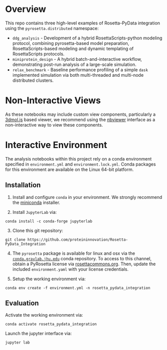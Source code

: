 # Overview

This repo contains three high-level examples of Rosetta-PyData integration
using the `pyrosetta.distributed` namespace:

* `ddg_analysis` - Development of a hybrid RosettaScripts-python modeling
  protocol, combining pyrosetta-based model preparation,
  RosettaScripts-based modeling and dynamic templating of RosettaScripts
  protocols.
* `miniprotein_design` - A hybrid batch-and-interactive workflow,
  demonstrating post-run analysis of a large-scale simulation.
* `relax_benchmark` - Baseline performance profiling of a simple `dask` implemented
   simulation via both multi-threaded and multi-node distributed clusters.

# Non-Interactive Views

As these notebooks may include custom view components, particularly
a [3dmol.js](https://3dmol.csb.pitt.edu) based viewer, we recommend using
the
[nbviewer](https://nbviewer.jupyter.org/github/proteininnovation/Rosetta-PyData_Integration/tree/master/)
interface as a non-interactive way to view these components.

# Interactive Environment

The analysis notebooks within this project rely on a conda environment
specified in `environment.yml` and `environment.lock.yml`. Conda packages
for this environment are available on the Linux 64-bit platform.

## Installation 

1. Install and configure `conda` in your environment. We strongly
  recommend the [miniconda](https://docs.conda.io/en/latest/miniconda.html)
  installer.

2. Install `JupyterLab` via:
```
conda install -c conda-forge jupyterlab
```

3. Clone this git repository:
```
git clone https://github.com/proteininnovation/Rosetta-PyData_Integration
```

4. The `pyrosetta` package is available for linux and osx via the
  [`conda.graylab.jhu.edu`](http:/conda.graylab.jhu.edu) conda repository.
  To access to this channel, obtain a PyRosetta license via
  [rosettacommons.org](https://www.rosettacommons.org/software/license-and-download).
  Then, update the included `environment.yaml` with your license credentials.

5. Setup the working environment via:
  ```
  conda env create -f environment.yml -n rosetta_pydata_integration
  ```
  

## Evaluation 

Activate the working environment via:

```
conda activate rosetta_pydata_integration
```

Launch the jupyter interface via:

```
jupyter lab
```

